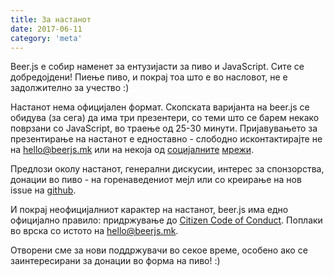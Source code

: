 ```yaml
---
title: За настанот
date: 2017-06-11
category: 'meta'
---
```


Beer.js e собир наменет за ентузијасти за пиво и JavaScript. Сите се добредојдени! Пиење пиво, и покрај тоа што е во
насловот, не е задолжително за учество :)

Настанот нема официјален формат. Скопската варијанта на beer.js се обидува (за сега) да има три презентери, со теми што
се барем некако поврзани со JavaScript, во траење од 25-30 минути. Пријавувањето за презентирање на настанот е
едноставно - слободно исконтактирајте не на [hello@beerjs.mk](mailto:hello@beerjs.mk) или на некоја од
[социјалните](https://twitter.com/BeerjsSk) [мрежи](https://www.facebook.com/beerjsskopje).

Предлози околу настанот, генерални дискусии, интерес за спонзорства, донации во пиво - на горенаведениот мејл или со
креирање на нов issue на [github](https://github.com/beerjs/skopje).

И покрај неофицијалниот карактер на настанот, beer.js има едно официјално правило: придржување до
[Citizen Code of Conduct](http://citizencodeofconduct.org/). Поплаки во врска со истото на
[hello@beerjs.mk](mailto:hello@beerjs.mk).

Отворени сме за нови поддржувачи во секое време, особено ако се заинтересирани за донации во форма на пиво! :)
